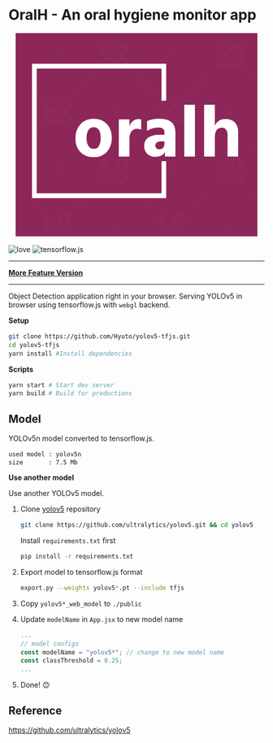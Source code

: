 # OralH - An oral hygiene monitor app

<p align="center">
  <img src="images/logo.png" />
</p>

![love](https://img.shields.io/badge/Made%20with-🖤-white)
![tensorflow.js](https://img.shields.io/badge/tensorflow.js-white?logo=tensorflow)

---

[**More Feature Version**](https://hyuto.github.io/showcase/yolov5-tfjs)

---

Object Detection application right in your browser. Serving YOLOv5 in browser using tensorflow.js
with `webgl` backend.

**Setup**

```bash
git clone https://github.com/Hyuto/yolov5-tfjs.git
cd yolov5-tfjs
yarn install #Install dependencies
```

**Scripts**

```bash
yarn start # Start dev server
yarn build # Build for productions
```

## Model

YOLOv5n model converted to tensorflow.js.

```
used model : yolov5n
size       : 7.5 Mb
```

**Use another model**

Use another YOLOv5 model.

1. Clone [yolov5](https://github.com/ultralytics/yolov5) repository

   ```bash
   git clone https://github.com/ultralytics/yolov5.git && cd yolov5
   ```

   Install `requirements.txt` first

   ```bash
   pip install -r requirements.txt
   ```

2. Export model to tensorflow.js format
   ```bash
   export.py --weights yolov5*.pt --include tfjs
   ```
3. Copy `yolov5*_web_model` to `./public`
4. Update `modelName` in `App.jsx` to new model name
   ```jsx
   ...
   // model configs
   const modelName = "yolov5*"; // change to new model name
   const classThreshold = 0.25;
   ...
   ```
5. Done! 😊

## Reference

https://github.com/ultralytics/yolov5
